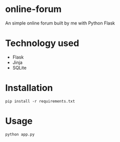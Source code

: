 # online-forum
An simple online forum built by me with Python Flask

# Technology used
- Flask
- Jinja
- SQLite

# Installation
```
pip install -r requirements.txt
```

# Usage
```
python app.py
```